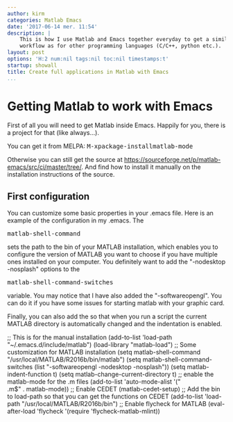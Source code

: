 ```yaml
---
author: kirm
categories: Matlab Emacs
date: '2017-06-14 mer. 11:54'
description: |
    This is how I use Matlab and Emacs together everyday to get a similar
    workflow as for other programming languages (C/C++, python etc.).
layout: post
options: 'H:2 num:nil tags:nil toc:nil timestamps:t'
startup: showall
title: Create full applications in Matlab with Emacs
...
```


Getting Matlab to work with Emacs
=================================

First of all you will need to get Matlab inside Emacs. Happily for you,
there is a project for that (like always...).

You can get it from MELPA: <kbd>M-x</kbd><kbd>package-install</kbd><kbd>matlab-mode</kbd>

Otherwise you can still get the source at
<https://sourceforge.net/p/matlab-emacs/src/ci/master/tree/>. And find
how to install it manually on the installation instructions of the
source.

First configuration
-------------------

You can customize some basic properties in your .emacs file. Here is an
example of the configuration in my .emacs. The

<kbd>matlab-shell-command</kbd> 

sets the path to the bin of your MATLAB installation, which enables you
to configure the version of MATLAB you want to choose if you have
multiple ones installed on your computer. You definitely want to add the
"-nodesktop -nosplash" options to the

<kbd>matlab-shell-command-switches</kbd> 

variable. You may notice that I have also added the "-softwareopengl".
You can do it if you have some issues for starting matlab with your
graphic card.

Finally, you can also add the so that when you run a script the current
MATLAB directory is automatically changed and the indentation is
enabled.

;; This is for the manual installation (add-to-list 'load-path
"\~/.emacs.d/include/matlab") (load-library "matlab-load") ;; Some
customization for MATLAB installation (setq matlab-shell-command
"/usr/local/MATLAB/R2016b/bin/matlab") (setq
matlab-shell-command-switches (list "-softwareopengl -nodesktop
-nosplash")) (setq matlab-indent-function t) (setq
matlab-change-current-directory t) ;; enable the matlab-mode for the .m
files (add-to-list 'auto-mode-alist '("\
.m\$" . matlab-mode)) ;; Enable CEDET (matlab-cedet-setup) ;; Add the
bin to load-path so that you can get the functions on CEDET (add-to-list
'load-path "/usr/local/MATLAB/R2016b/bin") ;; Enable flycheck for MATLAB
(eval-after-load 'flycheck '(require 'flycheck-matlab-mlint))
